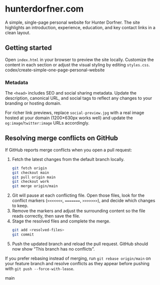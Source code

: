 # hunterdorfner.com

A simple, single-page personal website for Hunter Dorfner. The site highlights an introduction, experience, education, and key contact links in a clean layout.

## Getting started

Open `index.html` in your browser to preview the site locally. Customize the content in each section or adjust the visual styling by editing `styles.css`.
 codex/create-simple-one-page-personal-website

### Metadata

The `<head>` includes SEO and social sharing metadata. Update the description, canonical URL, and social tags to reflect any changes to your branding or hosting domain.

For richer link previews, replace `social-preview.jpg` with a real image hosted at your domain (1200×630px works well) and update the `og:image`/`twitter:image` URLs accordingly.

## Resolving merge conflicts on GitHub

If GitHub reports merge conflicts when you open a pull request:

1. Fetch the latest changes from the default branch locally.
   ```bash
   git fetch origin
   git checkout main
   git pull origin main
   git checkout work
   git merge origin/main
   ```
2. Git will pause at each conflicting file. Open those files, look for the conflict markers (`<<<<<<<`, `=======`, `>>>>>>>`), and decide which changes to keep.
3. Remove the markers and adjust the surrounding content so the file reads correctly, then save the file.
4. Stage the resolved files and complete the merge.
   ```bash
   git add <resolved-files>
   git commit
   ```
5. Push the updated branch and reload the pull request. GitHub should now show “This branch has no conflicts”.

If you prefer rebasing instead of merging, run `git rebase origin/main` on your feature branch and resolve conflicts as they appear before pushing with `git push --force-with-lease`.

 main
